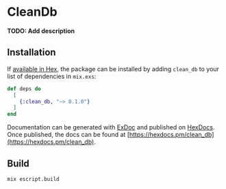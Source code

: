 # CleanDb

**TODO: Add description**

## Installation

If [available in Hex](https://hex.pm/docs/publish), the package can be installed
by adding `clean_db` to your list of dependencies in `mix.exs`:

```elixir
def deps do
  [
    {:clean_db, "~> 0.1.0"}
  ]
end
```

Documentation can be generated with [ExDoc](https://github.com/elixir-lang/ex_doc)
and published on [HexDocs](https://hexdocs.pm). Once published, the docs can
be found at [https://hexdocs.pm/clean_db](https://hexdocs.pm/clean_db).


## Build

```bash
mix escript.build
```
